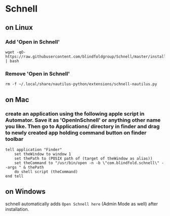 # Schnell

## on Linux

### Add 'Open in Schnell'

```
wget -qO- https://raw.githubusercontent.com/blindfoldgroup/Schnell/master/install.sh | bash
```

### Remove 'Open in Schnell'

```
rm -f ~/.local/share/nautilus-python/extensions/schnell-nautilus.py

```

## on Mac
### create an application using the following apple script in Automator. Save it as 'OpenInSchnell' or anything other name you like. Then go to Applications/ directory in finder and drag to newly created app holding command button on finder toolbar

```
tell application "Finder"
	set theWindow to window 1
	set thePath to (POSIX path of (target of theWindow as alias))
	set theCommand to "/usr/bin/open -n -b \"com.blindfold.schnell\" --args " & thePath
	do shell script (theCommand)
end tell
```

## on Windows

schnell automatically adds `Open Schnell here` (Admin Mode as well) after installation.
